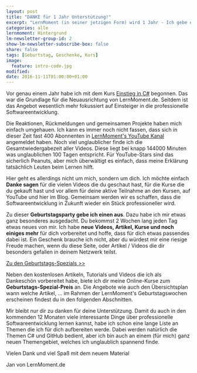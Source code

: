 ```yaml
---
layout: post
title: "DANKE für 1 Jahr Unterstützung!"
excerpt: "LernMoment (in seiner jetzigen Form) wird 1 Jahr - Ich gebe einen aus!"
categories: alle
lernmoment: Hintergrund
lm-newsletter-group-id: 2
show-lm-newsletter-subscribe-box: false
share: false
tags: [Geburtstag, Geschenke, Kurs]
image:
  feature: intro-code.jpg
modified:
date: 2016-11-11T01:00:00+01:00
---
```


Vor genau einem Jahr habe ich mit dem Kurs [Einstieg in C#](/einstieg-csharp/) begonnen. Das war die Grundlage für die Neuausrichtung von LernMoment.de. Seitdem ist das Angebot wesentlich mehr fokussiert auf Einsteiger in die professionelle Softwareentwicklung. 

Die Reaktionen, Rückmeldungen und gemeinsamen Projekte haben mich einfach umgehauen. Ich kann es immer noch nicht fassen, dass sich in dieser Zeit fast 400 Abonnenten in [LernMoment's YouTube Kanal](https://www.youtube.com/channel/UC5jCUQ6IPHtQP5r4y9byCqA) angemeldet haben. Noch viel unglaublicher finde ich die Gesamtwiedergabezeit aller Videos. Diese liegt bei knapp 144000 Minuten was unglaublichen 100 Tagen entspricht. Für YouTube-Stars sind das sicherlich Peanuts, aber mich überwältigt es einfach, dass meine Erklärung tatsächlich Leuten beim Lernen hilft.

Hier geht es allerdings nicht um mich, sondern um dich. Ich möchte einfach **Danke sagen** für die vielen Videos die du geschaut hast, für die Kurse die du gekauft hast und vor allem für deine aktive Teilnahme an den Kursen, auf YouTube und hier im Blog. Gemeinsam werden wir es schaffen, dass die Softwareentwicklung in Zukunft wieder ein Stück professioneller wird.

Zu dieser **Geburtstagsparty gebe ich einen aus**. Dazu habe ich mir etwas ganz besonderes ausgedacht. Du bekommst 2 Wochen lang jeden Tag etwas neues von mir. Ich habe **neue Videos, Artikel, Kurse und noch einiges mehr** für dich vorbereitet und hoffe, dass für dich etwas passendes dabei ist. Ein Geschenk brauche ich nicht, aber du würdest mir eine riesige Freude machen, wenn du diese Seite, oder Artikel / Videos die dir besonders gefallen in deinem Netzwerk teilst.   

<div class="subscribe-notice">
<a markdown="0" href="/erster-geburtstag/" class="notice-button">Zu den Geburtstags-Spezials >></a>
</div>


Neben den kostenlosen Artikeln, Tutorials und Videos die ich als Dankeschön vorbereitet habe, biete ich dir meine Online-Kurse zum **Geburtstags-Spezial-Preis** an. Die Angebote wie auch den Übersichtsplan wann welche Artikel, ... im Rahmen der LernMoment's Geburtstagswochen erscheinen findest du in den folgenden Abschnitten.

Mir bleibt nur dir zu danken für deine Unterstützung. Damit du auch in den kommenden 12 Monaten viele interessante Dinge über professionelle Softwareentwicklung lernen kannst, habe ich schon eine lange Liste an Themen die ich für dich aufbereiten werde. Dabei werden natürlich die Themen C# und GitHub bedient, aber ich bin auch an einem (für mich) ganz neuen Themengebiet, welches ich unglaublich spannend finde.

Vielen Dank und viel Spaß mit dem neuem Material

Jan von LernMoment.de
